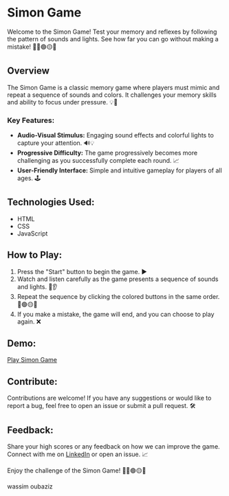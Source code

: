 # Simon Game

Welcome to the Simon Game! Test your memory and reflexes by following the pattern of sounds and lights. See how far you can go without making a mistake! 🎵🔴🟢🟡🔵

## Overview

The Simon Game is a classic memory game where players must mimic and repeat a sequence of sounds and colors. It challenges your memory skills and ability to focus under pressure. 💡🧠

### Key Features:

- **Audio-Visual Stimulus:** Engaging sound effects and colorful lights to capture your attention. 🔊💡
- **Progressive Difficulty:** The game progressively becomes more challenging as you successfully complete each round. 📈
- **User-Friendly Interface:** Simple and intuitive gameplay for players of all ages. 🕹️

## Technologies Used:

- HTML
- CSS
- JavaScript

## How to Play:

1. Press the "Start" button to begin the game. ▶️
2. Watch and listen carefully as the game presents a sequence of sounds and lights. 👀👂
3. Repeat the sequence by clicking the colored buttons in the same order. 🔴🟢🟡🔵
4. If you make a mistake, the game will end, and you can choose to play again. ❌

## Demo:

[Play Simon Game](https://wassimoubaziz.github.io/simon-game/)

## Contribute:

Contributions are welcome! If you have any suggestions or would like to report a bug, feel free to open an issue or submit a pull request. 🛠️

## Feedback:

Share your high scores or any feedback on how we can improve the game. Connect with me on [LinkedIn](https://www.linkedin.com/in/wassim-oubaziz/) or open an issue. 📈

Enjoy the challenge of the Simon Game! 🎵🔴🟢🟡🔵

wassim oubaziz

